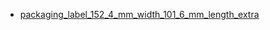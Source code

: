 * [packaging_label_152_4_mm_width_101_6_mm_length_extra](packaging_label_152_4_mm_width_101_6_mm_length_extra)
